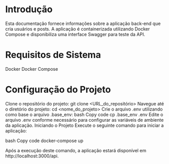 # Introdução

Esta documentação fornece informações sobre a aplicação back-end que cria usuários e posts. A aplicação é containerizada utilizando Docker Compose e disponibiliza uma interface Swagger para teste da API.

# Requisitos de Sistema

Docker
Docker Compose

# Configuração do Projeto

Clone o repositório do projeto: git clone <URL_do_repositório>
Navegue até o diretório do projeto: cd <nome_do_projeto>
Crie o arquivo .env utilizando como base o arquivo .base_env:
bash
Copy code
cp .base_env .env
Edite o arquivo .env conforme necessário para configurar as variáveis de ambiente da aplicação.
Iniciando o Projeto
Execute o seguinte comando para iniciar a aplicação:

bash
Copy code
docker-compose up

Após a execução deste comando, a aplicação estará disponível em http://localhost:3000/api.
